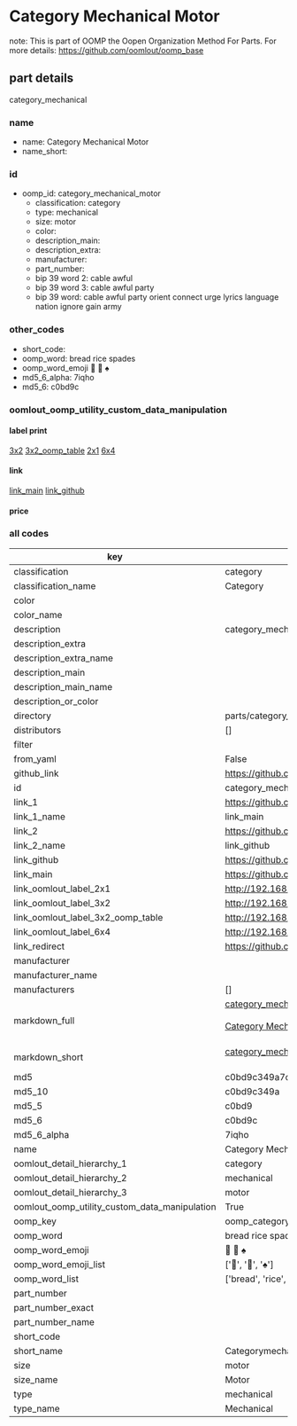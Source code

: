 # Category Mechanical Motor  

note: This is part of OOMP the Oopen Organization Method For Parts. For more details: https://github.com/oomlout/oomp_base

##  part details
  



category_mechanical



### name
* name: Category Mechanical Motor
* name_short: 
### id
* oomp_id: category_mechanical_motor
  * classification: category
  * type: mechanical
  * size: motor
  * color: 
  * description_main: 
  * description_extra: 
  * manufacturer: 
  * part_number: 
  * bip 39 word 2: cable awful
  * bip 39 word 3: cable awful party
  * bip 39 word: cable awful party orient connect urge lyrics language nation ignore gain army

### other_codes
* short_code: 
* oomp_word: bread rice spades
* oomp_word_emoji :bread: :rice: :spades:
* md5_6_alpha: 7iqho
* md5_6: c0bd9c






### oomlout_oomp_utility_custom_data_manipulation
#### label print
[3x2](http://192.168.1.245:1112/?label=oomp%207iqho)
[3x2_oomp_table](http://192.168.1.108:1112/?label=oomp%207iqho)
[2x1](http://192.168.1.242:1112/?label=oomp%207iqho)
[6x4](http://192.168.1.55:1112/?label=oomp%207iqho)    

#### link

[link_main](https://github.com/oomlout/oomlout_oomp_version_1_messy/tree/main/parts/category_mechanical_motor) [link_github](https://github.com/oomlout/oomlout_oomp_version_1_messy/tree/main/parts/category_mechanical_motor)                             

#### price







### all codes 
| key | value |  
| --- | --- |  
| classification | category |  
| classification_name | Category |  
| color |  |  
| color_name |  |  
| description | category_mechanical |  
| description_extra |  |  
| description_extra_name |  |  
| description_main |  |  
| description_main_name |  |  
| description_or_color |   |  
| directory | parts/category_mechanical_motor |  
| distributors | [] |  
| filter |  |  
| from_yaml | False |  
| github_link | https://github.com/oomlout/oomlout_oomp_part_src/tree/main/parts/category_mechanical_motor |  
| id | category_mechanical_motor |  
| link_1 | https://github.com/oomlout/oomlout_oomp_version_1_messy/tree/main/parts/category_mechanical_motor |  
| link_1_name | link_main |  
| link_2 | https://github.com/oomlout/oomlout_oomp_version_1_messy/tree/main/parts/category_mechanical_motor |  
| link_2_name | link_github |  
| link_github | https://github.com/oomlout/oomlout_oomp_version_1_messy/tree/main/parts/category_mechanical_motor |  
| link_main | https://github.com/oomlout/oomlout_oomp_version_1_messy/tree/main/parts/category_mechanical_motor |  
| link_oomlout_label_2x1 | http://192.168.1.242:1112/?label=oomp%207iqho |  
| link_oomlout_label_3x2 | http://192.168.1.245:1112/?label=oomp%207iqho |  
| link_oomlout_label_3x2_oomp_table | http://192.168.1.108:1112/?label=oomp%207iqho |  
| link_oomlout_label_6x4 | http://192.168.1.55:1112/?label=oomp%207iqho |  
| link_redirect | https://github.com/oomlout/oomlout_oomp_version_1_messy/tree/main/parts/category_mechanical_motor |  
| manufacturer |  |  
| manufacturer_name |  |  
| manufacturers | [] |  
| markdown_full | [category_mechanical_motor](none)<br>[](none)<br>[Category Mechanical Motor](none)<br><br> |  
| markdown_short | [category_mechanical_motor](none)<br><br> |  
| md5 | c0bd9c349a7cf0afbd9799c9410428ff |  
| md5_10 | c0bd9c349a |  
| md5_5 | c0bd9 |  
| md5_6 | c0bd9c |  
| md5_6_alpha | 7iqho |  
| name | Category Mechanical Motor |  
| oomlout_detail_hierarchy_1 | category |  
| oomlout_detail_hierarchy_2 | mechanical |  
| oomlout_detail_hierarchy_3 | motor |  
| oomlout_oomp_utility_custom_data_manipulation | True |  
| oomp_key | oomp_category_mechanical_motor |  
| oomp_word | bread rice spades |  
| oomp_word_emoji | :bread: :rice: :spades: |  
| oomp_word_emoji_list | [':bread:', ':rice:', ':spades:'] |  
| oomp_word_list | ['bread', 'rice', 'spades'] |  
| part_number |  |  
| part_number_exact |  |  
| part_number_name |  |  
| short_code |  |  
| short_name | Categorymechanical |  
| size | motor |  
| size_name | Motor |  
| type | mechanical |  
| type_name | Mechanical |  
